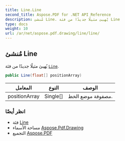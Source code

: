 ```yaml
---
title: Line.Line
second_title: Aspose.PDF for .NET API Reference
description: مُنشئ Line. يُهيئ مثيلًا جديدًا من فئة Line
type: docs
weight: 10
url: /ar/net/aspose.pdf.drawing/line/line/
---
```

## مُنشئ Line

يُهيئ مثيلًا جديدًا من فئة [`Line`](../).

```csharp
public Line(float[] positionArray)
```

| المعامل | النوع | الوصف |
| --- | --- | --- |
| positionArray | Single[] | مصفوفة موضع الخط. |

### انظر أيضًا

* فئة [Line](../)
* مساحة الأسماء [Aspose.Pdf.Drawing](../../../aspose.pdf.drawing/)
* التجميع [Aspose.PDF](../../../)